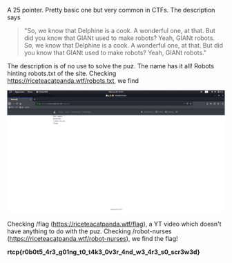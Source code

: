 A 25 pointer. Pretty basic one but very common in CTFs. The description says

> "So, we know that Delphine is a cook. A wonderful one, at that. But did you know that GIANt used to make robots? Yeah, GIANt robots. So, we know that Delphine is a cook. A wonderful one, at that. But did you know that GIANt used to make robots? Yeah, GIANt robots."

The description is of no use to solve the puz. The name has it all! Robots hinting robots.txt of the site. Checking https://riceteacatpanda.wtf/robots.txt, we find 

![](https://github.com/TheCodeYoda/RiceTeaCatPandaCTF/blob/master/web/Robots.%20Yeah,%20I%20know,%20pretty%20obvious./Screenshot%20from%202020-01-29%2015-23-23.png)

Checking /flag (https://riceteacatpanda.wtf/flag), a YT video which doesn't have anything to do with the puz. 
Checking /robot-nurses (https://riceteacatpanda.wtf/robot-nurses), we find the flag!

**rtcp{r0b0t5_4r3_g01ng_t0_t4k3_0v3r_4nd_w3_4r3_s0_scr3w3d}**

